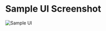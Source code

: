 # Sample UI Screenshot

![Sample UI](https://bitbucket.org/ZelalemW/dogs-bread/raw/master/public/sample-ui-screenshot.JPG)
